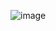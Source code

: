 ![image](https://user-images.githubusercontent.com/108525591/198904657-84d3d659-6c21-4a5b-b0f6-8e25d76b5dd0.png)
